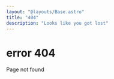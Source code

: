 ```yaml
---
layout: "@layouts/Base.astro"
title: "404"
description: "Looks like you got lost"
---
```


# error 404
Page not found